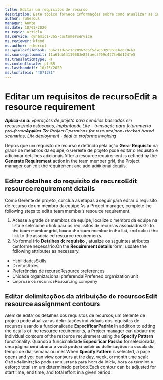 ```yaml
---
title: Editar um requisitos de recurso
description: Este tópico fornece informações sobre como atualizar as informações de requisitos de recursos.
author: ruhercul
manager: Annbe
ms.date: 10/01/2020
ms.topic: article
ms.service: dynamics-365-customerservice
ms.reviewer: kfend
ms.author: ruhercul
ms.openlocfilehash: c8ac11d45c1d28967eaf5d76b326950ebd0c8eb3
ms.sourcegitcommit: 11a61db54119503e82faec5f99c4273e8d1247e5
ms.translationtype: HT
ms.contentlocale: pt-BR
ms.lasthandoff: 10/16/2020
ms.locfileid: "4071281"
---
```

# <a name="edit-a-resource-requirement"></a><span data-ttu-id="f4cf8-103">Editar um requisitos de recurso</span><span class="sxs-lookup"><span data-stu-id="f4cf8-103">Edit a resource requirement</span></span>

<span data-ttu-id="f4cf8-104">_**Aplica-se a:** operações de projeto para cenários baseados em recursos/não estocados, implantação Lite - transação para faturamento pró-forma_</span><span class="sxs-lookup"><span data-stu-id="f4cf8-104">_**Applies To:** Project Operations for resource/non-stocked based scenarios, Lite deployment - deal to proforma invoicing_</span></span>

<span data-ttu-id="f4cf8-105">Depois que um requisito de recurso é definido pela ação **Gerar Requisito** na grade de membros da equipe, o Gerente de projeto pode editar o requisito e adicionar detalhes adicionais.</span><span class="sxs-lookup"><span data-stu-id="f4cf8-105">After a resource requirement is defined by the **Generate Requirement** action in the team member grid, the Project manager can edit the requirement and add additional details.</span></span>

## <a name="edit-resource-requirement-details"></a><span data-ttu-id="f4cf8-106">Editar detalhes do requisito de recurso</span><span class="sxs-lookup"><span data-stu-id="f4cf8-106">Edit resource requirement details</span></span>

<span data-ttu-id="f4cf8-107">Como Gerente de projeto, conclua as etapas a seguir para editar o requisito de recurso de um membro da equipe.</span><span class="sxs-lookup"><span data-stu-id="f4cf8-107">As a Project manager, complete the following steps to edit a team member’s resource requirement.</span></span>

1. <span data-ttu-id="f4cf8-108">Acesse a grade de membros da equipe, localize o membro da equipe na lista e selecione o link para os requisitos de recursos associados.</span><span class="sxs-lookup"><span data-stu-id="f4cf8-108">Go to the team member grid, locate the team member in the list, and select the link to the associated resource requirements.</span></span>
2. <span data-ttu-id="f4cf8-109">No formulário **Detalhes do requisito** , atualize os seguintes atributos conforme necessário:</span><span class="sxs-lookup"><span data-stu-id="f4cf8-109">On the **Requirement details** form, update the following attributes as necessary.</span></span>

- <span data-ttu-id="f4cf8-110">Habilidades</span><span class="sxs-lookup"><span data-stu-id="f4cf8-110">Skills</span></span>
- <span data-ttu-id="f4cf8-111">Direitos</span><span class="sxs-lookup"><span data-stu-id="f4cf8-111">Roles</span></span>
- <span data-ttu-id="f4cf8-112">Preferências de recurso</span><span class="sxs-lookup"><span data-stu-id="f4cf8-112">Resource preferences</span></span>
- <span data-ttu-id="f4cf8-113">Unidade organizacional preferencial</span><span class="sxs-lookup"><span data-stu-id="f4cf8-113">Preferred organization unit</span></span>
- <span data-ttu-id="f4cf8-114">Empresa de recursos</span><span class="sxs-lookup"><span data-stu-id="f4cf8-114">Resourcing company</span></span>

## <a name="edit-resource-assignment-contours"></a><span data-ttu-id="f4cf8-115">Editar delimitações da atribuição de recursos</span><span class="sxs-lookup"><span data-stu-id="f4cf8-115">Edit resource assignment contours</span></span>

<span data-ttu-id="f4cf8-116">Além de editar os detalhes dos requisitos de recursos, um Gerente de projeto pode atualizar as delimitações individuais dos requisitos de recursos usando a funcionalidade **Especificar Padrão**.</span><span class="sxs-lookup"><span data-stu-id="f4cf8-116">In addition to editing the details of the resource requirements, a Project manager can update the individual contours of the resource requirement using the **Specify Pattern** functionality.</span></span> <span data-ttu-id="f4cf8-117">Quando a funcionalidade **Especificar Padrão** for selecionada, uma página será aberta e você poderá exibir as delimitações na escala de tempo de dia, semana ou mês.</span><span class="sxs-lookup"><span data-stu-id="f4cf8-117">When **Specify Pattern** is selected, a page opens and you can view contours at the day, week, or month time scale.</span></span> <span data-ttu-id="f4cf8-118">Cada delimitação pode ser ajustada para hora de início, hora de término e esforço total em um determinado período.</span><span class="sxs-lookup"><span data-stu-id="f4cf8-118">Each contour can be adjusted for start time, end time, and total effort in a given period.</span></span>